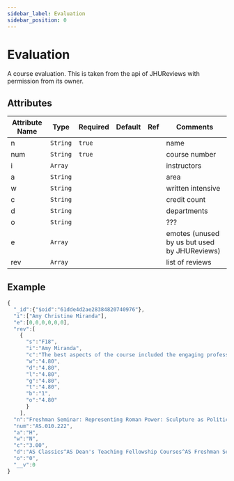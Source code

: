 ```yaml
---
sidebar_label: Evaluation
sidebar_position: 0
---
```


# Evaluation

A course evaluation. This is taken from the api of JHUReviews with permission from its owner.

## Attributes

| Attribute Name | Type     | Required | Default | Ref | Comments                                     |
| -------------- | -------- | -------- | ------- | --- | -------------------------------------------- |
| n              | `String` | `true`   |         |     | name                                         |
| num            | `String` | `true`   |         |     | course number                                |
| i              | `Array`  |          |         |     | instructors                                  |
| a              | `String` |          |         |     | area                                         |
| w              | `String` |          |         |     | written intensive                            |
| c              | `String` |          |         |     | credit count                                 |
| d              | `String` |          |         |     | departments                                  |
| o              | `String` |          |         |     | ???                                          |
| e              | `Array`  |          |         |     | emotes (unused by us but used by JHUReviews) |
| rev            | `Array`  |          |         |     | list of reviews                              |

## Example

```js
{
  "_id":{"$oid":"61dde4d2ae28384820740976"},
  "i":["Amy Christine Miranda"],
  "e":[0,0,0,0,0,0],
  "rev":[
    {
      "s":"F18",
      "i":"Amy Miranda",
      "c":"The best aspects of the course included the engaging professor who kept the sessions evenly balanced between lecture and discussion, the varied methods of teaching and grading, and the course structure which provided a foundation of understanding before moving into the chronological information. Some students felt that the readings were very dry and the amount of information covered could be overwhelming. Suggestions for improvement included more recent reading material, more class discussions, and more resources regarding the history of the sculptures.  Prospective students could benefit from an understanding of art history terminology and be prepared to keep up with the readings.",
      "w":"4.80",
      "d":"4.80",
      "l":"4.80",
      "g":"4.80",
      "t":"4.80",
      "b":"1",
      "o":"4.80"
      }
    ],
  "n":"Freshman Seminar: Representing Roman Power: Sculpture as Political Rhetoric from Republic to Empire",
  "num":"AS.010.222",
  "a":"H",
  "w":"N",
  "c":"3.00",
  "d":"AS Classics^AS Dean's Teaching Fellowship Courses^AS Freshman Seminars^AS History of Art^",
  "o":"0",
  "__v":0
}
```
